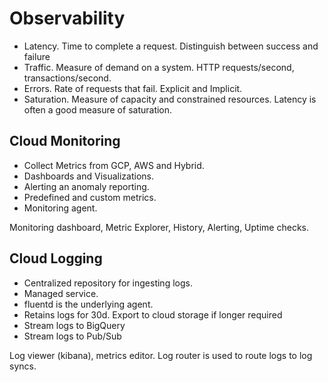 # Observability

- Latency. Time to complete a request. Distinguish between success and failure
- Traffic. Measure of demand on a system. HTTP requests/second, transactions/second.
- Errors. Rate of requests that fail. Explicit and Implicit.
- Saturation. Measure of capacity and constrained resources. Latency is often a good measure of saturation.

## Cloud Monitoring

- Collect Metrics from GCP, AWS and Hybrid.
- Dashboards and Visualizations.
- Alerting an anomaly reporting.
- Predefined and custom metrics.
- Monitoring agent.

Monitoring dashboard, Metric Explorer, History, Alerting, Uptime checks.

## Cloud Logging

- Centralized repository for ingesting logs.
- Managed service.
- fluentd is the underlying agent. 
- Retains logs for 30d. Export to cloud storage if longer required
- Stream logs to BigQuery
- Stream logs to Pub/Sub

Log viewer (kibana), metrics editor.
Log router is used to route logs to log syncs.

